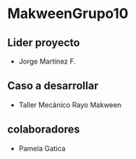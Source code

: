 # MakweenGrupo10

## Lider proyecto
 - Jorge Martínez F.
 
## Caso a desarrollar
 - Taller Mecánico Rayo Makween

## colaboradores
 - Pamela Gatica
